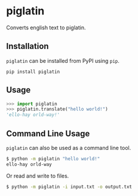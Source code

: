 # piglatin

Converts english text to piglatin.

## Installation

`piglatin` can be installed from PyPI using `pip`.

    pip install piglatin

## Usage

```python
>>> import piglatin
>>> piglatin.translate("hello world!")
'ello-hay orld-way!'
```

## Command Line Usage

`piglatin` can also be used as a command line tool.

```bash    
$ python -m piglatin "hello world!"
ello-hay orld-way
```

Or read and write to files.

```bash
$ python -m piglatin -i input.txt -o output.txt
```

